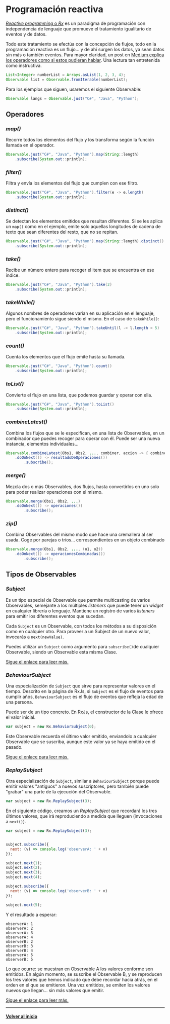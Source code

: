 # Programación reactiva

[_Reactive programming_ o _Rx_][reactiveprogramming] es un paradigma de programación con independencia de lenguaje que promueve el tratamiento igualitario de eventos y de datos.

Todo este tratamiento se efectúa con la concepción de flujos, todo en la programación reactiva es un flujo... y de ahí surgen los datos, ya sean datos sin más o también eventos. Para mayor claridad, un post en [Medium explica los operadores como si estos pudieran hablar][speakingoperators]. Una lectura tan entretenida como instructiva.

```java
List<Integer> numberList = Arrays.asList(1, 2, 3, 4);
Observable list = Observable.fromIterable(numberList);
```

Para los ejemplos que siguen, usaremos el siguiente Observable:

```java
Observable langs = Observable.just("C#", "Java", "Python");
```

## Operadores

### _map()_

Recorre todos los elementos del flujo y los transforma según la función llamada en el operador.

```java
Observable.just("C#", "Java", "Python").map(String::length)
    .subscribe(System.out::println);
```

### _filter()_

Filtra y envía los elementos del flujo que cumplen con ese filtro.

```java
Observable.just("C#", "Java", "Python").filter(e -> e.length)
    .subscribe(System.out::println);
```

### _distinct()_

Se detectan los elementos emitidos que resultan diferentes. Si se les aplica un `map()` como en el ejemplo, emite solo aquellas longitudes de cadena de texto que sean diferentes del resto, que no se repitan.

```java
Observable.just("C#", "Java", "Python").map(String::length).distinct()
    .subscribe(System.out::println);
```

### _take()_

Recibe un número entero para recoger el item que se encuentra en ese índice.

```java
Observable.just("C#", "Java", "Python").take(2)
    .subscribe(System.out::println);
```

### _takeWhile()_

Algunos nombres de operadores varían en su aplicación en el lenguaje, pero el funcionamiento sigue siendo el mismo. En el caso de `takeWhile()`:

```java
Observable.just("C#", "Java", "Python").takeUntil(l -> l.length < 5)
    .subscribe(System.out::println);
```

### _count()_

Cuenta los elementos que el flujo emite hasta su llamada.

```java
Observable.just("C#", "Java", "Python").count()
    .subscribe(System.out::println);
```

### _toList()_

Convierte el flujo en una lista, que podemos guardar y operar con ella.

```java
Observable.just("C#", "Java", "Python").toList()
    .subscribe(System.out::println);
```

### _combineLatest()_

Combina los flujos que se le especifican, en una lista de Observables, en un combinador que puedes recoger para operar con él. Puede ser una nueva instancia, elementos individuales...

```java
Observable.combineLatest(Obs1, Obs2, ..., combiner, accion -> { combiner.operaciones(); }
    .doOnNext(() -> resultadoDeOperaciones())
        .subscribe();
```

### _merge()_

Mezcla dos o más Observables, dos flujos, hasta convertirlos en uno solo para poder realizar operaciones con el mismo.

```java
Observable.merge(Obs1, Obs2, ...)
    .doOnNext(() -> operaciones())
        .subscribe();
```

### _zip()_

Combina Observables del mismo modo que hace una cremallera al ser usada. Coge por parejas o tríos... correspondientes en un objeto combinado

```java
Observable.merge(Obs1, Obs2, ..., (o1, o2))
    .doOnNext(() -> operacionesCombinadas())
        .subscribe();
```

## Tipos de Observables

### _Subject_

Es un tipo especial de Observable que permite multicasting de varios Observables, semejante a los múltiples _listeners_ que puede tener un _widget_ en cualquier librería o lenguaje. Mantiene un registro de varios _listeners_ para emitir los diferentes eventos que sucedan.

Cada `Subject` es un Observable, con todos los métodos a su disposición como en cualquier otro. Para proveer a un Subject de un nuevo valor, invocarás a `next(newValue)`.

Puedes utilizar un `Subject` como argumento para `subscribe()`de cualquier Observable, siendo un Observable esta misma Clase.

[Sigue el enlace para leer más.](http://reactivex.io/rxjs/manual/overview.html#subject)

### _BehaviourSubject_

Una especialización de `Subject` que sirve para representar valores en el tiempo. Descrito en la página de RxJs, si `Subject` es el flujo de eventos para cumplir años, `BehaviourSubject` es el flujo de eventos que refleja la edad de una persona. 

Puede ser de un tipo concreto. En RxJs, el constructor de la Clase le ofrece el valor inicial.

```javascript
var subject = new Rx.BehaviorSubject(0); 
```

Este Observable recuerda el último valor emitido, enviandolo a cualquier Observable que se suscriba, aunque este valor ya se haya emitido en el pasado.

[Sigue el enlace para leer más.](http://reactivex.io/rxjs/manual/overview.html#behaviorsubject)

### _ReplaySubject_

Otra especialización de `Subject`, similar a `BehaviourSubject` porque puede emitir valores "antiguos" a nuevos suscriptores, pero también puede "grabar" una parte de la ejecución del Observable.

```javascript
var subject = new Rx.ReplaySubject(3);
```

En el siguiente código, creamos un _ReplaySubject_ que recordará los tres últimos valores, que irá reproduciendo a medida que lleguen (invocaciones a `next()`).

```javascript
var subject = new Rx.ReplaySubject(3);


subject.subscribe({
  next: (v) => console.log('observerA: ' + v)
});

subject.next(1);
subject.next(2);
subject.next(3);
subject.next(4);

subject.subscribe({
  next: (v) => console.log('observerB: ' + v)
});

subject.next(5);
```

Y el resultado a esperar:

```
observerA: 1
observerA: 2
observerA: 3
observerA: 4
observerB: 2
observerB: 3
observerB: 4
observerA: 5
observerB: 5
```

Lo que ocurre: se muestran en Observable A los valores conforme son emitidos. En algún momento, se suscribe el Observable B, y se reproducen los tres valores que hemos indicado que debe recordar hacia atrás, en el orden en el que se emitieron. Una vez emitidos, se emiten los valores nuevos que llegan... sin más valores que emitir.

[Sigue el enlace para leer más.](http://reactivex.io/rxjs/manual/overview.html#replaysubject)

---
#### [Volver al inicio][back]

[reactiveprogramming]: http://reactivex.io/
[speakingoperators]: https://medium.freecodecamp.org/rx-if-the-operators-could-speak-58567c4618f1

[back]: ../README.md
